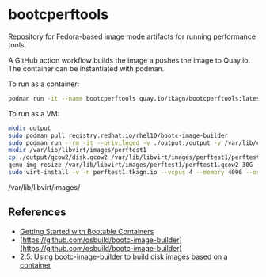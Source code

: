 # bootcperftools


Repository for Fedora-based image mode artifacts for running performance tools. 

A GitHub action workflow builds the image a pushes the image to Quay.io. The container can be instantiated with podman.

To run as a container:

```bash
podman run -it --name bootcperftools quay.io/tkagn/bootcperftools:latest /bin/bash
```

To run as a VM:

```bash
mkdir output
sudo podman pull registry.redhat.io/rhel10/bootc-image-builder
sudo podman run --rm -it --privileged -v ./output:/output -v /var/lib/containers/storage:/var/lib/containers/storage registry.redhat.io/rhel10/bootc-image-builder:latest --rootfs xfs --type qcow2 quay.io/tkagn/bootcperftools:latest
mkdir /var/lib/libvirt/images/perftest1
cp ./output/qcow2/disk.qcow2 /var/lib/libvirt/images/perftest1/perftest1.qcow2
qemu-img resize /var/lib/libvirt/images/perftest1/perftest1.qcow2 30G 
sudo virt-install -v -n perftest1.tkagn.io --vcpus 4 --memory 4096 --os-variant rhel9.4 --machine q35 --import --disk 'path=/var/lib/libvirt/images/perftest1/perftest1.qcow2',bus=virtio,format=qcow2,cache=none --cloud-init meta-data='/var/lib/libvirt/images/perftest1/meta-data',user-data='/var/lib/libvirt/images/perftest1/user-data' --network network=default,model=virtio --network bridge=bridge-vlan103,model=virtio --virt-type kvm --graphics spice --video virtio --console pty,target_type=serial --noautoconsole --no-audio
```


/var/lib/libvirt/images/

## References

- [Getting Started with Bootable Containers](https://docs.fedoraproject.org/en-US/bootc/getting-started/)
- [https://github.com/osbuild/bootc-image-builder](https://github.com/osbuild/bootc-image-builder)
- [2.5. Using bootc-image-builder to build disk images based on a container](https://docs.redhat.com/en/documentation/red_hat_enterprise_linux/10/html/composing_installing_and_managing_rhel_for_edge_images/migrating-from-rpm-ostree-based-deployed-systems-to-bootc-based-systems#using_bootc_image_builder_to_build_disk_images_based_on_a_container)

